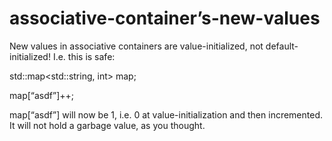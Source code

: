 # associative-container’s-new-values

New values in associative containers are value-initialized, not
default-initialized! I.e. this is safe:

std::map<std::string, int> map;

map[“asdf”]++;

map[“asdf”] will now be 1, i.e. 0 at value-initialization and then
incremented. It will not hold a garbage value, as you thought.
